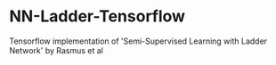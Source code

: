 # NN-Ladder-Tensorflow
Tensorflow implementation of 'Semi-Supervised Learning with Ladder Network' by Rasmus et al
